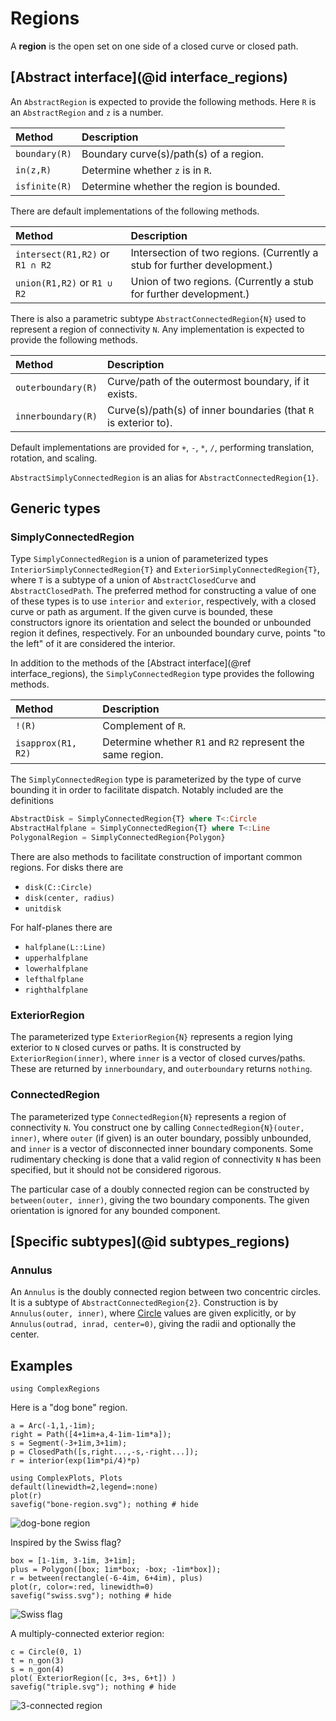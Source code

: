 # Regions

A **region** is the open set on one side of a closed curve or closed path.

## [Abstract interface](@id interface_regions)

An `AbstractRegion` is expected to provide the following methods. Here `R` is an `AbstractRegion` and `z` is a number.

| Method | Description |
|:-----|:-----|
| `boundary(R)` | Boundary curve(s)/path(s) of a region. |
| `in(z,R)` | Determine whether `z` is in `R`. |
| `isfinite(R)` | Determine whether the region is bounded. |

There are default implementations of the following methods.

| Method | Description |
|:-----|:-----|
| `intersect(R1,R2)` or `R1 ∩ R2` | Intersection of two regions. (Currently a stub for further development.) |
| `union(R1,R2)` or `R1 ∪ R2` | Union of two regions. (Currently a stub for further development.) |

There is also a parametric subtype `AbstractConnectedRegion{N}` used to represent a region of connectivity `N`. Any implementation is expected to provide the following methods.

| Method | Description |
|:-----|:-----|
| `outerboundary(R)` | Curve/path of the outermost boundary, if it exists. |
| `innerboundary(R)` | Curve(s)/path(s) of inner boundaries (that `R` is exterior to). |

Default implementations are provided for  `+`, `-`, `*`, `/`, performing translation, rotation, and scaling.

`AbstractSimplyConnectedRegion` is an alias for `AbstractConnectedRegion{1}`.

## Generic types

### SimplyConnectedRegion

Type `SimplyConnectedRegion` is a union of parameterized types `InteriorSimplyConnectedRegion{T}` and `ExteriorSimplyConnectedRegion{T}`, where `T` is a subtype of a union of `AbstractClosedCurve` and `AbstractClosedPath`. The preferred method for constructing a value of one of these types is to use `interior` and `exterior`, respectively, with a closed curve or path as argument. If the given curve is bounded, these constructors ignore its orientation and select the bounded or unbounded region it defines, respectively. For an unbounded boundary curve, points "to the left" of it are considered the interior.

In addition to the methods of the [Abstract interface](@ref interface_regions), the  `SimplyConnectedRegion` type provides the following methods.

| Method | Description |
|:-----|:-----|
| `!(R)` | Complement of `R`.
| `isapprox(R1, R2)` | Determine whether `R1` and `R2` represent the same region. |

The `SimplyConnectedRegion` type is parameterized by the type of curve bounding it in order to facilitate dispatch. Notably included are the definitions

```julia
AbstractDisk = SimplyConnectedRegion{T} where T<:Circle
AbstractHalfplane = SimplyConnectedRegion{T} where T<:Line
PolygonalRegion = SimplyConnectedRegion{Polygon}
```

There are also methods to facilitate construction of important common regions. For disks there are

- `disk(C::Circle)`
- `disk(center, radius)`
- `unitdisk`

For half-planes there are

- `halfplane(L::Line)`
- `upperhalfplane`
- `lowerhalfplane`
- `lefthalfplane`
- `righthalfplane`

### ExteriorRegion

The parameterized type `ExteriorRegion{N}` represents a region lying exterior to `N` closed curves or paths. It is constructed by `ExteriorRegion(inner)`, where `inner` is a vector of closed curves/paths. These are returned by `innerboundary`, and `outerboundary` returns `nothing`.

### ConnectedRegion

The parameterized type `ConnectedRegion{N}` represents a region of connectivity `N`. You construct one by calling `ConnectedRegion{N}(outer, inner)`, where `outer` (if given) is an outer boundary, possibly unbounded, and `inner` is a vector of disconnected inner boundary components. Some rudimentary checking is done that a valid region of connectivity `N` has been specified, but it should not be considered rigorous.

The particular case of a doubly connected region can be constructed by `between(outer, inner)`, giving the two boundary components. The given orientation is ignored for any bounded component.

## [Specific subtypes](@id subtypes_regions)

### Annulus

An `Annulus` is the doubly connected region between two concentric circles. It is a subtype of `AbstractConnectedRegion{2}`. Construction is by `Annulus(outer, inner)`, where [Circle](@ref) values  are given explicitly, or by `Annulus(outrad, inrad, center=0)`, giving the radii and optionally the center.

## Examples

```@setup examples
using ComplexRegions
```

Here is a "dog bone" region.
```@example examples
a = Arc(-1,1,-1im);
right = Path([4+1im+a,4-1im-1im*a]);
s = Segment(-3+1im,3+1im);
p = ClosedPath([s,right...,-s,-right...]);
r = interior(exp(1im*pi/4)*p)

using ComplexPlots, Plots
default(linewidth=2,legend=:none)
plot(r)
savefig("bone-region.svg"); nothing # hide
```

![dog-bone region](bone-region.svg)

Inspired by the Swiss flag?

```@example examples
box = [1-1im, 3-1im, 3+1im];
plus = Polygon([box; 1im*box; -box; -1im*box]);
r = between(rectangle(-6-4im, 6+4im), plus)
plot(r, color=:red, linewidth=0)
savefig("swiss.svg"); nothing # hide
```

![Swiss flag](swiss.svg)

A multiply-connected exterior region:

```@example examples
c = Circle(0, 1)
t = n_gon(3)
s = n_gon(4)
plot( ExteriorRegion([c, 3+s, 6+t]) )
savefig("triple.svg"); nothing # hide
```

![3-connected region](triple.svg)

